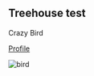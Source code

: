 ## Treehouse test

Crazy Bird

[Profile](https://github.com/haroldstewart)

![bird](https://cloud.githubusercontent.com/assets/18120858/23231840/1a5089a4-f8fe-11e6-9b53-37ce56b91649.jpg)
